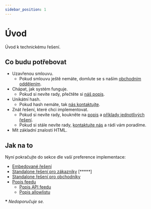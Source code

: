 ```yaml
---
sidebar_position: 1
---
```


# Úvod

Úvod k technickému řešení.

## Co budu potřebovat

- Uzavřenou smlouvu.
  - Pokud smlouvu ještě nemáte, domlute se s naším [obchodním oddělením](https://rentalitpro.cz/#kontakt).
- Chápat, jak systém funguje.
  - Pokud si nevíte rady, přečtěte si [náš popis](../tutorial-zaklady/jak-to-funguje#proces-z-pohledu-partnera).
- Unikátní hash.
  - Pokud hash nemáte, tak [nás kontaktujte](../kontakt).
- Znát řešení, které chci implementovat.
  - Pokud si nevíte rady, koukněte na [popis](../tutorial-zaklady/rozdily-mezi-resenimi) a [příklady jednotlivých řešení](../tutorial-zaklady/ukazky-reseni-embed).
  - Pokud si stále nevíte rady, [kontaktujte nás](../kontakt) a rádi vám poradíme.
- Mít základní znalosti HTML.

## Jak na to

Nyní pokračujte do sekce dle vaší preference implementace:

- [Embedované řešení](embedovane-reseni)
- [Standalone řešení pro zákazníky](standalone-reseni) [*****]
- [Standalone řešení pro obchodníky](pro-obchodniky)
- [Popis feedu](popis-feedu)
  - [Popis API feedu](api-feedu)
  - [Popis allowlistu](allowlist)

**\*** _Nedoporučuje se._
